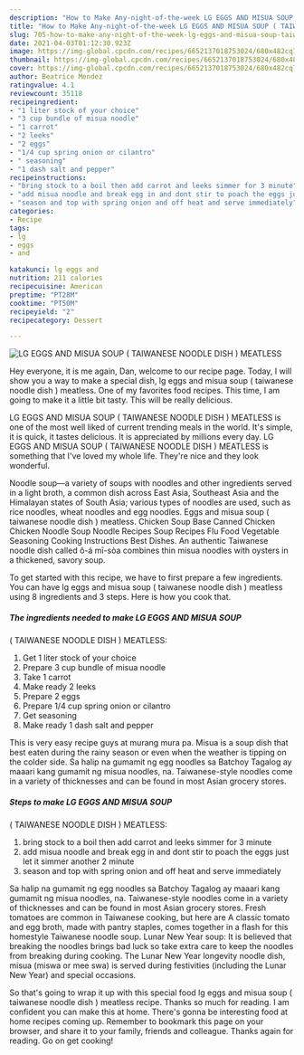 ```yaml
---
description: "How to Make Any-night-of-the-week LG EGGS AND MISUA SOUP ( TAIWANESE NOODLE DISH ) MEATLESS"
title: "How to Make Any-night-of-the-week LG EGGS AND MISUA SOUP ( TAIWANESE NOODLE DISH ) MEATLESS"
slug: 705-how-to-make-any-night-of-the-week-lg-eggs-and-misua-soup-taiwanese-noodle-dish-meatless
date: 2021-04-03T01:12:30.923Z
image: https://img-global.cpcdn.com/recipes/6652137018753024/680x482cq70/lg-eggs-and-misua-soup-taiwanese-noodle-dish-meatless-recipe-main-photo.jpg
thumbnail: https://img-global.cpcdn.com/recipes/6652137018753024/680x482cq70/lg-eggs-and-misua-soup-taiwanese-noodle-dish-meatless-recipe-main-photo.jpg
cover: https://img-global.cpcdn.com/recipes/6652137018753024/680x482cq70/lg-eggs-and-misua-soup-taiwanese-noodle-dish-meatless-recipe-main-photo.jpg
author: Beatrice Mendez
ratingvalue: 4.1
reviewcount: 35118
recipeingredient:
- "1 liter stock of your choice"
- "3 cup bundle of misua noodle"
- "1 carrot"
- "2 leeks"
- "2 eggs"
- "1/4 cup spring onion or cilantro"
- " seasoning"
- "1 dash salt and pepper"
recipeinstructions:
- "bring stock to a boil then add carrot and leeks simmer for 3 minute"
- "add misua noodle and break egg in and dont stir to poach the eggs just  let it simmer another 2 minute"
- "season and top with spring onion and off heat and serve immediately"
categories:
- Recipe
tags:
- lg
- eggs
- and

katakunci: lg eggs and 
nutrition: 211 calories
recipecuisine: American
preptime: "PT28M"
cooktime: "PT50M"
recipeyield: "2"
recipecategory: Dessert

---
```



![LG EGGS AND MISUA SOUP
( TAIWANESE NOODLE DISH )
MEATLESS](https://img-global.cpcdn.com/recipes/6652137018753024/680x482cq70/lg-eggs-and-misua-soup-taiwanese-noodle-dish-meatless-recipe-main-photo.jpg)

Hey everyone, it is me again, Dan, welcome to our recipe page. Today, I will show you a way to make a special dish, lg eggs and misua soup
( taiwanese noodle dish )
meatless. One of my favorites food recipes. This time, I am going to make it a little bit tasty. This will be really delicious.

LG EGGS AND MISUA SOUP
( TAIWANESE NOODLE DISH )
MEATLESS is one of the most well liked of current trending meals in the world. It's simple, it is quick, it tastes delicious. It is appreciated by millions every day. LG EGGS AND MISUA SOUP
( TAIWANESE NOODLE DISH )
MEATLESS is something that I've loved my whole life. They're nice and they look wonderful.

Noodle soup—a variety of soups with noodles and other ingredients served in a light broth, a common dish across East Asia, Southeast Asia and the Himalayan states of South Asia; various types of noodles are used, such as rice noodles, wheat noodles and egg noodles. Eggs and misua soup ( taiwanese noodle dish ) meatless. Chicken Soup Base Canned Chicken Chicken Noodle Soup Noodle Recipes Soup Recipes Flu Food Vegetable Seasoning Cooking Instructions Best Dishes. An authentic Taiwanese noodle dish called ô-á mī-sòa combines thin misua noodles with oysters in a thickened, savory soup.


To get started with this recipe, we have to first prepare a few ingredients. You can have lg eggs and misua soup
( taiwanese noodle dish )
meatless using 8 ingredients and 3 steps. Here is how you cook that.

<!--inarticleads1-->

##### The ingredients needed to make LG EGGS AND MISUA SOUP
( TAIWANESE NOODLE DISH )
MEATLESS:

1. Get 1 liter stock of your choice
1. Prepare 3 cup bundle of misua noodle
1. Take 1 carrot
1. Make ready 2 leeks
1. Prepare 2 eggs
1. Prepare 1/4 cup spring onion or cilantro
1. Get  seasoning
1. Make ready 1 dash salt and pepper


This is very easy recipe guys at murang mura pa. Misua is a soup dish that best eaten during the rainy season or even when the weather is tipping on the colder side. Sa halip na gumamit ng egg noodles sa Batchoy Tagalog ay maaari kang gumamit ng misua noodles, na. Taiwanese-style noodles come in a variety of thicknesses and can be found in most Asian grocery stores. 

<!--inarticleads2-->

##### Steps to make LG EGGS AND MISUA SOUP
( TAIWANESE NOODLE DISH )
MEATLESS:

1. bring stock to a boil then add carrot and leeks simmer for 3 minute
1. add misua noodle and break egg in and dont stir to poach the eggs just  let it simmer another 2 minute
1. season and top with spring onion and off heat and serve immediately


Sa halip na gumamit ng egg noodles sa Batchoy Tagalog ay maaari kang gumamit ng misua noodles, na. Taiwanese-style noodles come in a variety of thicknesses and can be found in most Asian grocery stores. Fresh tomatoes are common in Taiwanese cooking, but here are A classic tomato and egg broth, made with pantry staples, comes together in a flash for this homestyle Taiwanese noodle soup. Lunar New Year soup: It is believed that breaking the noodles brings bad luck so take extra care to keep the noodles from breaking during cooking. The Lunar New Year longevity noodle dish, misua (miswa or mee swa) is served during festivities (including the Lunar New Year) and special occasions. 

So that's going to wrap it up with this special food lg eggs and misua soup
( taiwanese noodle dish )
meatless recipe. Thanks so much for reading. I am confident you can make this at home. There's gonna be interesting food at home recipes coming up. Remember to bookmark this page on your browser, and share it to your family, friends and colleague. Thanks again for reading. Go on get cooking!
